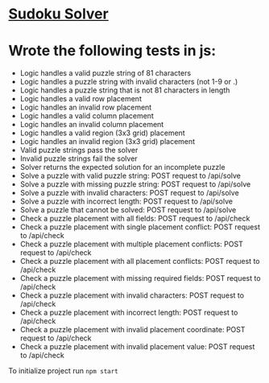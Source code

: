 # [Sudoku Solver](#)
# Wrote the following tests in js:

* Logic handles a valid puzzle string of 81 characters
* Logic handles a puzzle string with invalid characters (not 1-9 or .)
* Logic handles a puzzle string that is not 81 characters in length
* Logic handles a valid row placement
* Logic handles an invalid row placement
* Logic handles a valid column placement
* Logic handles an invalid column placement
* Logic handles a valid region (3x3 grid) placement
* Logic handles an invalid region (3x3 grid) placement
* Valid puzzle strings pass the solver
* Invalid puzzle strings fail the solver
* Solver returns the expected solution for an incomplete puzzle
* Solve a puzzle with valid puzzle string: POST request to /api/solve
* Solve a puzzle with missing puzzle string: POST request to /api/solve
* Solve a puzzle with invalid characters: POST request to /api/solve
* Solve a puzzle with incorrect length: POST request to /api/solve
* Solve a puzzle that cannot be solved: POST request to /api/solve
* Check a puzzle placement with all fields: POST request to /api/check
* Check a puzzle placement with single placement conflict: POST request to /api/check
* Check a puzzle placement with multiple placement conflicts: POST request to /api/check
* Check a puzzle placement with all placement conflicts: POST request to /api/check
* Check a puzzle placement with missing required fields: POST request to /api/check
* Check a puzzle placement with invalid characters: POST request to /api/check
* Check a puzzle placement with incorrect length: POST request to /api/check
* Check a puzzle placement with invalid placement coordinate: POST request to /api/check
* Check a puzzle placement with invalid placement value: POST request to /api/check

To initialize project run ``npm start``

